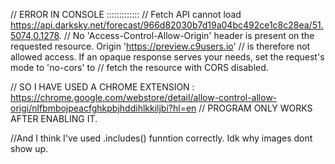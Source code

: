 // ERROR IN CONSOLE :::::::::::::
//  Fetch API cannot load https://api.darksky.net/forecast/966d82030b7d19a04bc492ce1c8c28ea/51.5074,0.1278.
// No 'Access-Control-Allow-Origin' header is present on the requested resource. Origin 'https://preview.c9users.io'
// is therefore not allowed access. If an opaque response serves your needs, set the request's mode to 'no-cors' to 
// fetch the resource with CORS disabled.

// SO I HAVE USED A CHROME EXTENSION : https://chrome.google.com/webstore/detail/allow-control-allow-origi/nlfbmbojpeacfghkpbjhddihlkkiljbi?hl=en
// PROGRAM ONLY WORKS AFTER ENABLING IT.

//And I think I've used .includes() funntion correctly. Idk why images dont show up. 
